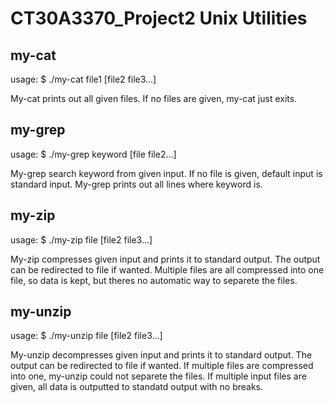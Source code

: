 # CT30A3370_Project2 Unix Utilities
## my-cat
usage:
\$ ./my-cat file1 [file2 file3...]

My-cat prints out all given files.
If no files are given, my-cat just exits.

## my-grep
usage:
\$ ./my-grep keyword [file file2...]

My-grep search keyword from given input. If no file is given, default input is standard input.
My-grep prints out all lines where keyword is.

## my-zip
usage:
\$ ./my-zip file [file2 file3...]

My-zip compresses given input and prints it to standard output. The output can be redirected to file if wanted.
Multiple files are all compressed into one file, so data is kept, but theres no automatic way to separete the files.

## my-unzip
usage:
\$ ./my-unzip file [file2 file3...]

My-unzip decompresses given input and prints it to standard output. The output can be redirected to file if wanted.
If multiple files are compressed into one, my-unzip could not separete the files.
If multiple input files are given, all data is outputted to standatd output with no breaks.